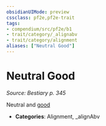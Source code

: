 ```yaml
---
obsidianUIMode: preview
cssclass: pf2e,pf2e-trait
tags:
- compendium/src/pf2e/b1
- trait/category/_alignabv
- trait/category/alignment
aliases: ["Neutral Good"]
---
```

# Neutral Good  
*Source: Bestiary p. 345*  

Neutral and [good](/rules/traits/good.md)

- **Categories**: Alignment, _alignAbv